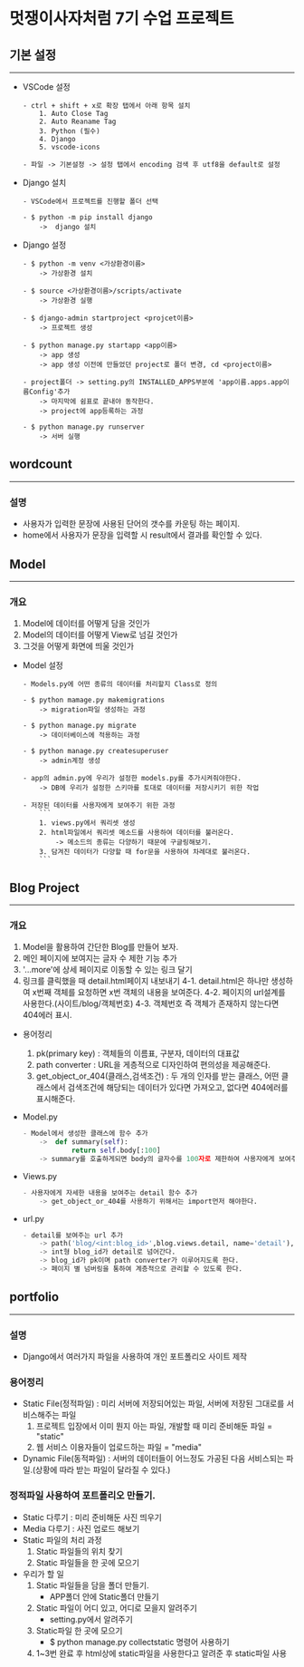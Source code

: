 # 멋쟁이사자처럼 7기 수업 프로젝트

## 기본 설정
----------------------
- VSCode 설정
    ```
    - ctrl + shift + x로 확장 탭에서 아래 항목 설치
        1. Auto Close Tag
        2. Auto Reaname Tag
        3. Python (필수)
        4. Django 
        5. vscode-icons
    
    - 파일 -> 기본설정 -> 설정 탭에서 encoding 검색 후 utf8을 default로 설정
    ```

- Django 설치
    ```
    - VSCode에서 프로젝트를 진행할 폴더 선택

    - $ python -m pip install django
        ->  django 설치
    ```
- Django 설정
    ```
    - $ python -m venv <가상환경이름>
        -> 가상환경 설치

    - $ source <가상환경이름>/scripts/activate
        -> 가상환경 실행

    - $ django-admin startproject <projcet이름>
        -> 프로젝트 생성

    - $ python manage.py startapp <app이름>
        -> app 생성
        -> app 생성 이전에 만들었던 project로 폴더 변경, cd <project이름>

    - project폴더 -> setting.py의 INSTALLED_APPS부분에 'app이름.apps.app이름Config'추가
        -> 마지막에 쉼표로 끝내야 동작한다.
        -> project에 app등록하는 과정

    - $ python manage.py runserver 
        -> 서버 실행
    ```

## wordcount
----------------
### 설명
- 사용자가 입력한 문장에 사용된 단어의 갯수를 카운팅 하는 페이지.
- home에서 사용자가 문장을 입력할 시 result에서 결과를 확인할 수 있다.


## Model
--------
### 개요
1. Model에 데이터를 어떻게 담을 것인가
2. Model의 데이터를 어떻게 View로 넘길 것인가
3. 그것을 어떻게 화면에 띄울 것인가

- Model 설정
    ```
    - Models.py에 어떤 종류의 데이터를 처리할지 Class로 정의
    
    - $ python mamage.py makemigrations
        -> migration파일 생성하는 과정
    
    - $ python manage.py migrate
        -> 데이터베이스에 적용하는 과정

    - $ python manage.py createsuperuser
        -> admin계정 생성

    - app의 admin.py에 우리가 설정한 models.py를 추가시켜줘야한다.
        -> DB에 우리가 설정한 스키마를 토대로 데이터를 저장시키기 위한 작업

    - 저장된 데이터를 사용자에게 보여주기 위한 과정
        ```
        1. views.py에서 쿼리셋 생성
        2. html파일에서 쿼리셋 메소드를 사용하여 데이터를 불러온다.
            -> 메소드의 종류는 다양하기 때문에 구글링해보기.
        3. 담겨진 데이터가 다양할 때 for문을 사용하여 차례대로 불러온다.
        ```
    ```

## Blog Project
---
### 개요
1. Model을 활용하여 간단한 Blog를 만들어 보자.
2. 메인 페이지에 보여지는 글자 수 제한 기능 추가
3. '...more'에 상세 페이지로 이동할 수 있는 링크 달기
4. 링크를 클릭했을 때 detail.html페이지 내보내기
    4-1. detail.html은 하나만 생성하여 x번째 객체를 요청하면 x번 객체의 내용을 보여준다.
    4-2. 페이지의 url설계를 사용한다.(사이트/blog/객체번호)
    4-3. 객체번호 즉 객체가 존재하지 않는다면 404에러 표시.

- 용어정리
    1. pk(primary key) : 객체들의 이름표, 구분자, 데이터의 대표값
    2. path converter : URL을 게층적으로 디자인하여 편의성을 제공해준다.
    3. get_object_or_404(클래스,검색조건) : 두 개의 인자를 받는 클래스, 어떤 클래스에서 검색조건에 해당되는 데이터가 있다면 가져오고, 없다면 404에러를 표시해준다.

- Model.py
    ```python
    - Model에서 생성한 클래스에 함수 추가
        ->  def summary(self):
                return self.body[:100]  
        -> summary를 호출하게되면 body의 글자수를 100자로 제한하여 사용자에게 보여주게 된다.
    ```

- Views.py
    ```python
    - 사용자에게 자세한 내용을 보여주는 detail 함수 추가
        -> get_object_or_404를 사용하기 위해서는 import먼저 해야한다.
    ```
- url.py
    ```python
    - detail를 보여주는 url 추가
        -> path('blog/<int:blog_id>',blog.views.detail, name='detail'),
        -> int형 blog_id가 detail로 넘어간다.
        -> blog_id가 pk이며 path converter가 이루어지도록 한다.
        -> 페이지 별 넘버링을 통하여 계층적으로 관리할 수 있도록 한다.
    ```

## portfolio
---
### 설명
- Django에서 여러가지 파일을 사용하여 개인 포트폴리오 사이트 제작

### 용어정리
- Static File(정적파일) : 미리 서버에 저장되어있는 파일, 서버에 저장된 그대로를 서비스해주는 파일
    1. 프로젝트 입장에서 이미 뭔지 아는 파일, 개발할 때 미리 준비해둔 파일 = "static"
    2. 웹 서비스 이용자들이 업로드하는 파일 = "media"
- Dynamic File(동적파일) : 서버의 데이터들이 어느정도 가공된 다음 서비스되는 파일.(상황에 따라 받는 파일이 달라질 수 있다.)

### 정적파일 사용하여 포트폴리오 만들기.
- Static 다루기 : 미리 준비해둔 사진 띄우기
- Media 다루기 : 사진 업로드 해보기
- Static 파일의 처리 과정
    1. Static 파일들의 위치 찾기
    2. Static 파일들을 한 곳에 모으기
- 우리가 할 일
    1. Static 파일들을 담을 폴더 만들기.
        - APP폴더 안에 Static폴더 만들기
    2. Static 파일이 어디 있고, 어디로 모을지 알려주기
        - setting.py에서 알려주기 
    3. Static파일 한 곳에 모으기
        - $ python manage.py collectstatic 명령어 사용하기
    4. 1~3번 완료 후 html상에 static파일을 사용한다고 알려준 후 static파일 사용
